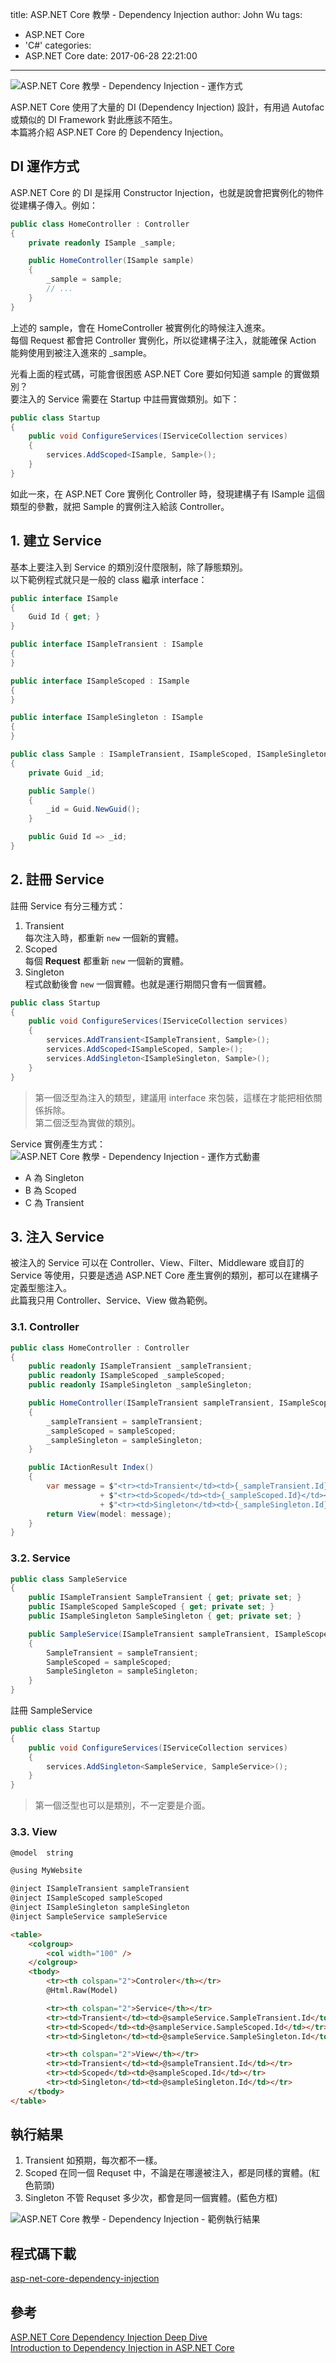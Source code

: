 title: ASP.NET Core 教學 - Dependency Injection
author: John Wu
tags:
  - ASP.NET Core
  - 'C#'
categories:
  - ASP.NET Core
date: 2017-06-28 22:21:00
---
![ASP.NET Core 教學 - Dependency Injection - 運作方式](/images/pasted-209.png)

ASP.NET Core 使用了大量的 DI (Dependency Injection) 設計，有用過 Autofac 或類似的 DI Framework 對此應該不陌生。  
本篇將介紹 ASP.NET Core 的 Dependency Injection。

<!-- more -->

## DI 運作方式

ASP.NET Core 的 DI 是採用 Constructor Injection，也就是說會把實例化的物件從建構子傳入。例如：
```cs
public class HomeController : Controller
{
    private readonly ISample _sample;

    public HomeController(ISample sample)
    {
        _sample = sample;
        // ...
    }
}
```
上述的 sample，會在 HomeController 被實例化的時候注入進來。  
每個 Request 都會把 Controller 實例化，所以從建構子注入，就能確保 Action 能夠使用到被注入進來的 _sample。  

光看上面的程式碼，可能會很困惑 ASP.NET Core 要如何知道 sample 的實做類別？  
要注入的 Service 需要在 Startup 中註冊實做類別。如下：
```cs
public class Startup
{
    public void ConfigureServices(IServiceCollection services)
    {
        services.AddScoped<ISample, Sample>();
    }
}
```
如此一來，在 ASP.NET Core 實例化 Controller 時，發現建構子有 ISample 這個類型的參數，就把 Sample 的實例注入給該 Controller。  

## 1. 建立 Service

基本上要注入到 Service 的類別沒什麼限制，除了靜態類別。  
以下範例程式就只是一般的 class 繼承 interface：  

```cs
public interface ISample
{
    Guid Id { get; }
}

public interface ISampleTransient : ISample
{
}

public interface ISampleScoped : ISample
{
}

public interface ISampleSingleton : ISample
{
}

public class Sample : ISampleTransient, ISampleScoped, ISampleSingleton
{
    private Guid _id;

    public Sample()
    {
        _id = Guid.NewGuid();
    }

    public Guid Id => _id;
}

```

## 2. 註冊 Service

註冊 Service 有分三種方式：
1. Transient  
每次注入時，都重新 `new` 一個新的實體。  
2. Scoped  
每個 **Request** 都重新 `new` 一個新的實體。  
3. Singleton  
程式啟動後會 `new` 一個實體。也就是運行期間只會有一個實體。  

```cs
public class Startup
{
    public void ConfigureServices(IServiceCollection services)
    {
        services.AddTransient<ISampleTransient, Sample>();
        services.AddScoped<ISampleScoped, Sample>();
        services.AddSingleton<ISampleSingleton, Sample>();
    }
}
```
> 第一個泛型為注入的類型，建議用 interface 來包裝，這樣在才能把相依關係拆除。  
> 第二個泛型為實做的類別。  

Service 實例產生方式：
![ASP.NET Core 教學 - Dependency Injection - 運作方式動畫](/images/pasted-209.gif)
* A 為 Singleton  
* B 為 Scoped  
* C 為 Transient  

## 3. 注入 Service

被注入的 Service 可以在 Controller、View、Filter、Middleware 或自訂的 Service 等使用，只要是透過 ASP.NET Core 產生實例的類別，都可以在建構子定義型態注入。  
此篇我只用 Controller、Service、View 做為範例。  

### 3.1. Controller

```cs
public class HomeController : Controller
{
    public readonly ISampleTransient _sampleTransient;
    public readonly ISampleScoped _sampleScoped;
    public readonly ISampleSingleton _sampleSingleton;

    public HomeController(ISampleTransient sampleTransient, ISampleScoped sampleScoped, ISampleSingleton sampleSingleton)
    {
        _sampleTransient = sampleTransient;
        _sampleScoped = sampleScoped;
        _sampleSingleton = sampleSingleton;
    }

    public IActionResult Index()
    {
        var message = $"<tr><td>Transient</td><td>{_sampleTransient.Id}</td></tr>"
                    + $"<tr><td>Scoped</td><td>{_sampleScoped.Id}</td></tr>"
                    + $"<tr><td>Singleton</td><td>{_sampleSingleton.Id}</td></tr>";
        return View(model: message);
    }
}
```

### 3.2. Service

```cs
public class SampleService
{
    public ISampleTransient SampleTransient { get; private set; }
    public ISampleScoped SampleScoped { get; private set; }
    public ISampleSingleton SampleSingleton { get; private set; }

    public SampleService(ISampleTransient sampleTransient, ISampleScoped sampleScoped, ISampleSingleton sampleSingleton)
    {
        SampleTransient = sampleTransient;
        SampleScoped = sampleScoped;
        SampleSingleton = sampleSingleton;
    }
}
```

註冊 SampleService
```cs
public class Startup
{
    public void ConfigureServices(IServiceCollection services)
    {
        services.AddSingleton<SampleService, SampleService>();
    }
}
```
> 第一個泛型也可以是類別，不一定要是介面。    

### 3.3. View

```html
@model  string

@using MyWebsite

@inject ISampleTransient sampleTransient
@inject ISampleScoped sampleScoped
@inject ISampleSingleton sampleSingleton
@inject SampleService sampleService

<table>
    <colgroup>
        <col width="100" />
    </colgroup>
    <tbody>
        <tr><th colspan="2">Controler</th></tr>
        @Html.Raw(Model)

        <tr><th colspan="2">Service</th></tr>
        <tr><td>Transient</td><td>@sampleService.SampleTransient.Id</td></tr>
        <tr><td>Scoped</td><td>@sampleService.SampleScoped.Id</td></tr>
        <tr><td>Singleton</td><td>@sampleService.SampleSingleton.Id</td></tr>

        <tr><th colspan="2">View</th></tr>
        <tr><td>Transient</td><td>@sampleTransient.Id</td></tr>
        <tr><td>Scoped</td><td>@sampleScoped.Id</td></tr>
        <tr><td>Singleton</td><td>@sampleSingleton.Id</td></tr>
    </tbody>
</table>
```

## 執行結果

1. Transient 如預期，每次都不一樣。  
2. Scoped 在同一個 Requset 中，不論是在哪邊被注入，都是同樣的實體。(紅色箭頭)  
3. Singleton 不管 Requset 多少次，都會是同一個實體。(藍色方框)  

![ASP.NET Core 教學 - Dependency Injection - 範例執行結果](/images/pasted-208.png)

## 程式碼下載

[asp-net-core-dependency-injection](https://github.com/johnwu1114/asp-net-core-dependency-injection)

## 參考

[ASP.NET Core Dependency Injection Deep Dive](https://joonasw.net/view/aspnet-core-di-deep-dive)  
[Introduction to Dependency Injection in ASP.NET Core](https://docs.microsoft.com/en-us/aspnet/core/fundamentals/dependency-injection)  